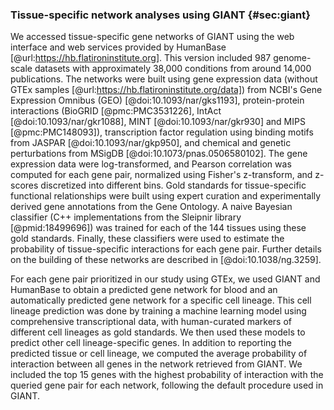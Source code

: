 ### Tissue-specific network analyses using GIANT {#sec:giant}

We accessed tissue-specific gene networks of GIANT using the web interface and web services provided by HumanBase [@url:https://hb.flatironinstitute.org].
This version included 987 genome-scale datasets with approximately 38,000 conditions from around 14,000 publications.
The networks were built using gene expression data (without GTEx samples [@url:https://hb.flatironinstitute.org/data]) from NCBI's Gene Expression Omnibus (GEO) [@doi:10.1093/nar/gks1193], protein-protein interactions (BioGRID [@pmc:PMC3531226], IntAct [@doi:10.1093/nar/gkr1088], MINT [@doi:10.1093/nar/gkr930] and MIPS [@pmc:PMC148093]), transcription factor regulation using binding motifs from JASPAR [@doi:10.1093/nar/gkp950], and chemical and genetic perturbations from MSigDB [@doi:10.1073/pnas.0506580102].
The gene expression data were log-transformed, and Pearson correlation was computed for each gene pair, normalized using Fisher's z-transform, and z-scores discretized into different bins.
Gold standards for tissue-specific functional relationships were built using expert curation and experimentally derived gene annotations from the Gene Ontology.
A naive Bayesian classifier (C++ implementations from the Sleipnir library [@pmid:18499696]) was trained for each of the 144 tissues using these gold standards.
Finally, these classifiers were used to estimate the probability of tissue-specific interactions for each gene pair.
Further details on the building of these networks are described in [@doi:10.1038/ng.3259].


For each gene pair prioritized in our study using GTEx, we used GIANT and HumanBase to obtain a predicted gene network for blood and an automatically predicted gene network for a specific cell lineage.
This cell lineage prediction was done by training a machine learning model using comprehensive transcriptional data, with human-curated markers of different cell lineages as gold standards.
We then used these models to predict other cell lineage-specific genes.
In addition to reporting the predicted tissue or cell lineage, we computed the average probability of interaction between all genes in the network retrieved from GIANT.
We included the top 15 genes with the highest probability of interaction with the queried gene pair for each network, following the default procedure used in GIANT.
